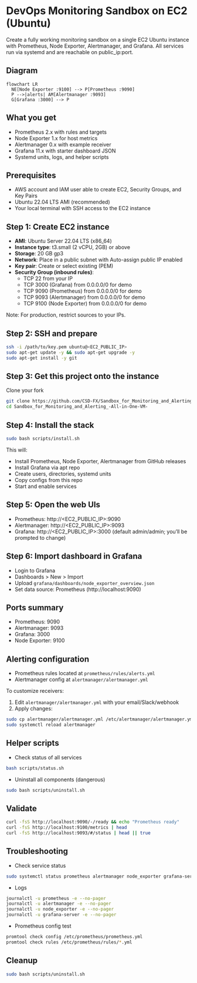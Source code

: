# DevOps Monitoring Sandbox on EC2 (Ubuntu)

Create a fully working monitoring sandbox on a single EC2 Ubuntu instance with Prometheus, Node Exporter, Alertmanager, and Grafana. All services run via systemd and are reachable on public_ip:port.

## Diagram
```mermaid
flowchart LR
  NE[Node Exporter :9100] --> P[Prometheus :9090]
  P -->|alerts| AM[Alertmanager :9093]
  G[Grafana :3000] --> P
```

## What you get
- Prometheus 2.x with rules and targets
- Node Exporter 1.x for host metrics
- Alertmanager 0.x with example receiver
- Grafana 11.x with starter dashboard JSON
- Systemd units, logs, and helper scripts

## Prerequisites
- AWS account and IAM user able to create EC2, Security Groups, and Key Pairs
- Ubuntu 22.04 LTS AMI (recommended)
- Your local terminal with SSH access to the EC2 instance

## Step 1: Create EC2 instance
- **AMI**: Ubuntu Server 22.04 LTS (x86_64)
- **Instance type**: t3.small (2 vCPU, 2GB) or above
- **Storage**: 20 GB gp3
- **Network**: Place in a public subnet with Auto-assign public IP enabled
- **Key pair**: Create or select existing (PEM)
- **Security Group (inbound rules)**:
  - TCP 22 from your IP
  - TCP 3000 (Grafana) from 0.0.0.0/0 for demo
  - TCP 9090 (Prometheus) from 0.0.0.0/0 for demo
  - TCP 9093 (Alertmanager) from 0.0.0.0/0 for demo
  - TCP 9100 (Node Exporter) from 0.0.0.0/0 for demo

Note: For production, restrict sources to your IPs.

## Step 2: SSH and prepare
```bash
ssh -i /path/to/key.pem ubuntu@<EC2_PUBLIC_IP>
sudo apt-get update -y && sudo apt-get upgrade -y
sudo apt-get install -y git
```

## Step 3: Get this project onto the instance
Clone your fork
```bash
git clone https://github.com/CSD-FX/Sandbox_for_Monitoring_and_Alerting_-All-in-One-VM-.git
cd Sandbox_for_Monitoring_and_Alerting_-All-in-One-VM-
```

## Step 4: Install the stack
```bash
sudo bash scripts/install.sh
```
This will:
- Install Prometheus, Node Exporter, Alertmanager from GitHub releases
- Install Grafana via apt repo
- Create users, directories, systemd units
- Copy configs from this repo
- Start and enable services

## Step 5: Open the web UIs
- Prometheus: http://<EC2_PUBLIC_IP>:9090
- Alertmanager: http://<EC2_PUBLIC_IP>:9093
- Grafana: http://<EC2_PUBLIC_IP>:3000 (default admin/admin; you’ll be prompted to change)

## Step 6: Import dashboard in Grafana
- Login to Grafana
- Dashboards > New > Import
- Upload `grafana/dashboards/node_exporter_overview.json`
- Set data source: Prometheus (http://localhost:9090)

## Ports summary
- Prometheus: 9090
- Alertmanager: 9093
- Grafana: 3000
- Node Exporter: 9100

## Alerting configuration
- Prometheus rules located at `prometheus/rules/alerts.yml`
- Alertmanager config at `alertmanager/alertmanager.yml`

To customize receivers:
1. Edit `alertmanager/alertmanager.yml` with your email/Slack/webhook
2. Apply changes:
```bash
sudo cp alertmanager/alertmanager.yml /etc/alertmanager/alertmanager.yml
sudo systemctl reload alertmanager
```

## Helper scripts
- Check status of all services
```bash
bash scripts/status.sh
```
- Uninstall all components (dangerous)
```bash
sudo bash scripts/uninstall.sh
```

## Validate
```bash
curl -fsS http://localhost:9090/-/ready && echo "Prometheus ready"
curl -fsS http://localhost:9100/metrics | head
curl -fsS http://localhost:9093/#/status | head || true
```

## Troubleshooting
- Check service status
```bash
sudo systemctl status prometheus alertmanager node_exporter grafana-server
```
- Logs
```bash
journalctl -u prometheus -e --no-pager
journalctl -u alertmanager -e --no-pager
journalctl -u node_exporter -e --no-pager
journalctl -u grafana-server -e --no-pager
```
- Prometheus config test
```bash
promtool check config /etc/prometheus/prometheus.yml
promtool check rules /etc/prometheus/rules/*.yml
```

## Cleanup
```bash
sudo bash scripts/uninstall.sh
```
